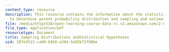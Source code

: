```yaml
---
content_type: resource
description: This resource contains the information about the statistics, sampling
  to Determine parent probability distribution and sampling and estimation.
file: /media/https%3A/open-learning-course-data-rc.s3.amazonaws.com/2-830j-control-of-manufacturing-processes-sma-6303-spring-2008/207e5512ca89b010a3845a83b72f68be_lecture6.pdf
file_type: application/pdf
resourcetype: Document
title: Sampling Distributions andStatistical Hypotheses
uid: 207e5512-ca89-b010-a384-5a83b72f68be
---
```

